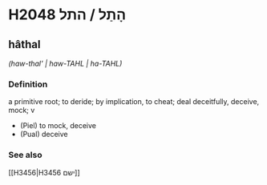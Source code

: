 # H2048 הָתַל / התל

## hâthal

_(haw-thal' | haw-TAHL | ha-TAHL)_

### Definition

a primitive root; to deride; by implication, to cheat; deal deceitfully, deceive, mock; v

- (Piel) to mock, deceive
- (Pual) deceive

### See also

[[H3456|H3456 ישם]]
